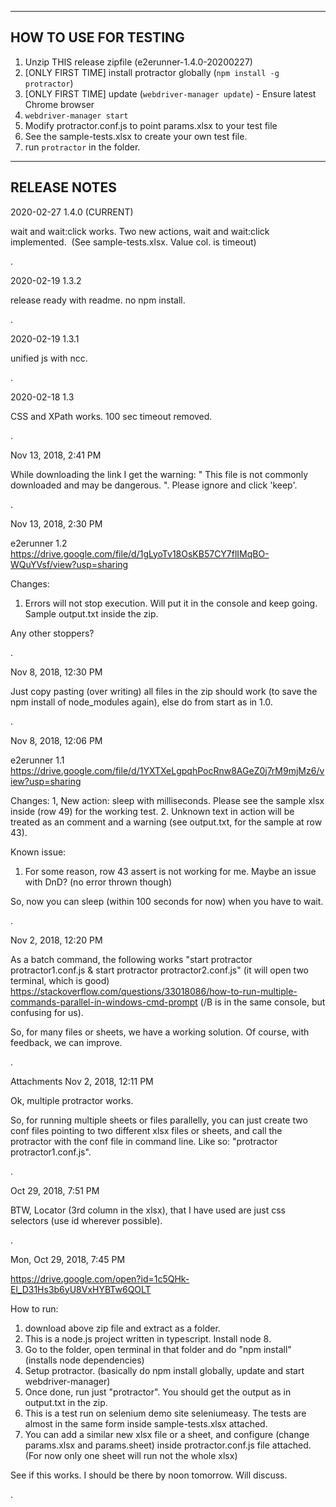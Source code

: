 ----
HOW TO USE FOR TESTING
----

1. Unzip THIS release zipfile (e2erunner-1.4.0-20200227)
2. [ONLY FIRST TIME] install protractor globally (`npm install -g protractor`)
3. [ONLY FIRST TIME] update (`webdriver-manager update`) - Ensure latest Chrome browser
4. `webdriver-manager start`
5. Modify protractor.conf.js to point params.xlsx to your test file
6. See the sample-tests.xlsx to create your own test file.
7. run `protractor` in the folder.

----
RELEASE NOTES
----

2020-02-27
1.4.0 (CURRENT)

wait and wait:click works. 
Two new actions, wait and wait:click implemented. 
(See sample-tests.xlsx. Value col. is timeout)

.

2020-02-19
1.3.2

release ready with readme. no npm install.

.

2020-02-19
1.3.1

unified js with ncc.

.

2020-02-18
1.3 

CSS and XPath works. 100 sec timeout removed.

.

Nov 13, 2018, 2:41 PM

While downloading the link I get the warning: " This file is not commonly downloaded and may be dangerous.  ". Please ignore and click 'keep'. 

.

Nov 13, 2018, 2:30 PM

e2erunner 1.2
https://drive.google.com/file/d/1gLyoTv18OsKB57CY7flIMqBO-WQuYVsf/view?usp=sharing

Changes: 
1. Errors will not stop execution. Will put it in the console and keep going. Sample output.txt inside the zip.

Any other stoppers? 

.

Nov 8, 2018, 12:30 PM

Just copy pasting (over writing) all files in the zip should work (to save the npm install of node_modules again), else do from start as in 1.0.

.

Nov 8, 2018, 12:06 PM

e2erunner 1.1
https://drive.google.com/file/d/1YXTXeLgpqhPocRnw8AGeZ0j7rM9mjMz6/view?usp=sharing

Changes:
1, New action: sleep with milliseconds. Please see the sample xlsx inside (row 49) for the working test. 
2. Unknown text in action will be treated as an comment and a warning (see output.txt, for the sample at row 43).

Known issue:
1. For some reason, row 43 assert is not working for me. Maybe an issue with DnD? (no error thrown though)

So, now you can sleep (within 100 seconds for now) when you have to wait.

.

Nov 2, 2018, 12:20 PM

As a batch command, the following works
"start protractor protractor1.conf.js & start protractor protractor2.conf.js" (it will open two terminal, which is good)
https://stackoverflow.com/questions/33018086/how-to-run-multiple-commands-parallel-in-windows-cmd-prompt
(/B is in the same console, but confusing for us).

So, for many files or sheets, we have a working solution. Of course, with feedback, we can improve.

.

Attachments
Nov 2, 2018, 12:11 PM

Ok, multiple protractor works. 

So, for running multiple sheets or files parallelly, you can just create two conf files pointing to two different xlsx files or sheets, and call the protractor with the conf file in command line. Like so: "protractor protractor1.conf.js". 

.

Oct 29, 2018, 7:51 PM

BTW, Locator (3rd column in the xlsx), that I have used are just css selectors (use id wherever possible).

.

Mon, Oct 29, 2018, 7:45 PM

https://drive.google.com/open?id=1c5QHk-El_D31Hs3b6yU8VxHYBTw6QOLT

How to run:

1. download above zip file and extract as a folder.
2. This is a node.js project written in typescript. Install node 8.
3. Go to the folder, open terminal in that folder and do "npm install" (installs node dependencies)
5. Setup protractor. (basically do npm install globally, update and start webdriver-manager)
6. Once done, run just "protractor". You should get the output as in output.txt in the zip.
7. This is a test run on selenium demo site seleniumeasy. The tests are almost in the same form inside sample-tests.xlsx attached. 
8. You can add a similar new xlsx file or a sheet, and configure (change params.xlsx and params.sheet) inside protractor.conf.js file attached. (For now only one sheet will run not the whole xlsx)

See if this works. I should be there by noon tomorrow. Will discuss.

.
